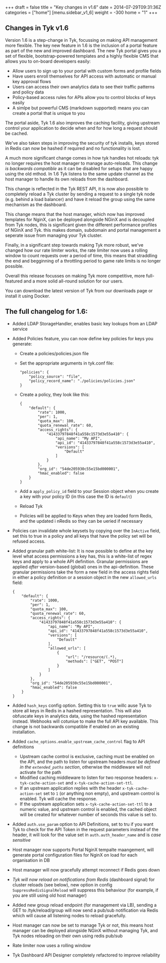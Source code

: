 +++
draft = false
title = "Key changes in v1.6"
date = 2014-07-29T09:31:36Z
categories = ["home"]
[menu.sidebar_v1_6]
    weight = -300
home = "1"
+++

## Changes in Tyk v1.6

Version 1.6 is a step-change in Tyk, focussing on making API management more flexible. The key new feature in 1.6 is the inclusion
of a portal feature as part of the new and improved dashboard. The new Tyk portal gives you a set of flexible, bootstrap-powered
templates and a highly flexible CMS that allows you to on-board developers easily:

- Allow users to sign up to your portal with custom forms and profile fields
- Have users enroll themselves for API access with automatic or manual key approval flows
- Users can access their own analytics data to see their traffic patterns and policy data
- Policy-based access rules for APIs allow you to control blocks of keys easily
- A simlpe but powerful CMS (markdown supported) means you can create a portal that is unique to you

The portal aside, Tyk 1.6 also improves the caching facility, giving upstream control your application to decide when and for how
long a request should be cached. 

We've also taken steps in improving the security of tyk installs, keys stored in Redis can now be hashed if required and no functionality is
lost.

A much more significant change comes in how tyk handles hot reloads: tyk no longer requires the host manager to manage
auto-reloads. This change *is backwards compatible* as it can be disabled for setups that are happy using the old mthod. In 1.6 Tyk
listens to the same update channel as the host manager to handle its own reloads from the dashboard. 

This change is reflected in the Tyk REST API, it is now also possible to completely reload a Tyk cluster by sending a request to a 
single tyk node (e.g. behind a load balancer) and have it reload the group using the same mechanism as the dashboard.

This change means that the host manager, which now has improved templates for NginX, can be deployed alongside NGinX and is decoupled from
Tyk nodes, this is significant given the different performance profiles of NGinX and Tyk. this makes domain, subdomain and portal management
a seperate issue from managing your Tyk cluster. 

Finally, in a significant step towards making Tyk more robust, we've changed how our rate limiter works, the rate limiter
now uses a rolling window to count requests over a period of time, this means that straddling the end and begginning of a throttling
period to game rate limits is no longer possible. 

Overall this release focusses on making Tyk more competitive, more full-featured and a more solid all-round solution for our users.

You can download the latest version of Tyk from our downloads page or install it using Docker.

## The full changelog for 1.6:

- Added LDAP StorageHandler, enables basic key lookups from an LDAP service
- Added Policies feature, you can now define key policies for keys you generate:
    - Create a policies/policies.json file
    - Set the appropriate arguments in tyk.conf file:
		
		```
		"policies": {
			"policy_source": "file",
			"policy_record_name": "./policies/policies.json"
		}
		```

	- Create a policy, they look like this:
		
		```
		{
			"default": {
				"rate": 1000,
				"per": 1,
				"quota_max": 100,
				"quota_renewal_rate": 60,
				"access_rights": {
					"41433797848f41a558c1573d3e55a410": {
						"api_name": "My API",
						"api_id": "41433797848f41a558c1573d3e55a410",
						"versions": [
							"Default"
						]
					}
				},
				"org_id": "54de205930c55e15bd000001",
				"hmac_enabled": false
			}
		}
		```
	
	- Add a `apply_policy_id` field to your Session object when you create a key with your policy ID (in this case the ID is `default`)
	- Reload Tyk
	- Policies will be applied to Keys when they are loaded form Redis, and the updated i nRedis so they can be ueried if necessary

- Policies can invalidate whole keysets by copying over the `InActive` field, set this to true in a policy and all keys that have the policy set will be refused access.

- Added granular path white-list: It is now possible to define at the key level what access permissions a key has, this is a white-list of regex keys and apply to a whole API definition. Granular permissions are applied *after* version-based (global) ones in the api-definition. These granular permissions take the form a new field in the access rights field in either a policy definition or a session object in the new `allowed_urls` field:

	```
	{
		"default": {
			"rate": 1000,
			"per": 1,
			"quota_max": 100,
			"quota_renewal_rate": 60,
			"access_rights": {
				"41433797848f41a558c1573d3e55a410": {
					"api_name": "My API",
					"api_id": "41433797848f41a558c1573d3e55a410",
					"versions": [
						"Default"
					],
					"allowed_urls": [
						{	
							"url": "/resource/(.*),
							"methods": ["GET", "POST"] 
						}
					]
				}
			},
			"org_id": "54de205930c55e15bd000001",
			"hmac_enabled": false
		}
	}
	```

- Added `hash_keys` config option. Setting this to `true` willc ause Tyk to store all keys in Redis in a hashed representation. This will also obfuscate keys in analytics data, using the hashed representation instead. Webhooks will cotuniue to make the full API key available. This change is not backwards compatible if enabled on an existing installation.
- Added `cache_options.enable_upstream_cache_control` flag to API definitions
    - Upstream cache control is exclusive, caching must be enabled on the API, and the path to listen for upstream headers *must be defined in the `extended_paths` section*, otherwise the middleware will not activate for the path
    - Modified caching middleware to listen for two response headers: `x-tyk-cache-action-set` and `x-tyk-cache-action-set-ttl`.
    - If an upstream application replies with the header `x-tyk-cache-action-set` set to `1` (or anything non empty), and upstream control is enabled. Tyk will cache the response. 
    - If the upstream application sets `x-tyk-cache-action-set-ttl` to a numeric value, and upstream control is enabled, the cached object will be created for whatever number of seconds this value is set to.
- Added `auth.use_param` option to API Definitions, set to tru if you want Tyk to check for the API Token in the request parameters instead of the header, it will look for the value set in `auth.auth_header_name` and is *case sensitive*
- Host manager now supports Portal NginX tempalte maangement, will generate portal configuration files for NginX on load for each organisation in DB
- Host manager will now gracefully attempt reconnect if Redis goes down
- *Tyk will now reload on notifications from Redis* (dashboard signal) for cluster reloads (see below), new option in config `SuppressRedisSignalReload` will suppress this behaviour (for example, if you are still using old host manager)
- Added new group reload endpoint (for management via LB), sending a GET to /tyk/reload/group will now send a pub/sub notification via Redis which will cause all listening nodes to reload gracefully.
- Host manager can now be set to manage Tyk or not, this means host manager can be deployed alongside NGinX without managing Tyk, and Tyk nodes reloading on their own using redis pub/sub
- Rate limiter now uses a rolling window
- Tyk Dashboard API Designer completely refactored to improve reliability
